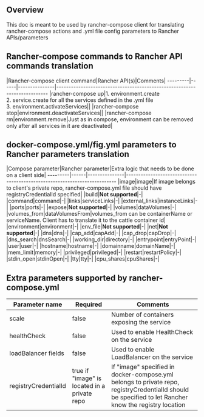 Overview
--------
This doc is meant to be used by rancher-compose client for translating rancher-compose actions and .yml file config parameters to Rancher APIs/parameters

Rancher-compose commands to Rancher API commands translation
----------
|Rancher-compose client command|Rancher API(s)|Comments|
---------|------|---------------|--------------------------------------------------------------------------
|rancher-compose up|1. environment.create<br>2. service.create for all the services defined in the .yml file<br>3. environment.activateServices||
|rancher-compose stop|environment.deactivateServices||
|rancher-compose rm|environment.remove|Just as in compose, environment can be removed only after all services in it are deactivated|


docker-compose.yml/fig.yml parameters to Rancher parameters translation
----------
|Compose parameter|Rancher parameter|Extra logic that needs to be done on a client side|
---------|------|---------------|--------------------------------------------------------------------------
|image|image|If image belongs to client's private repo, rancher-compose.yml file should have registryCredentialId specified|
|build|**Not supported**|-|
|command|command|-|
|links|serviceLinks|-|
|external_links|instanceLinks|-|
|ports|ports|-|
|expose|**Not supported**|-|
|volumes|dataVolumes|-|
|volumes_from|dataVolumesFrom|volumes_from can be containerName or serviceName. Client has to translate it to the cattle container id|
|environment|environment|-|
|env_file|**Not supported**|-|
|net|**Not supported**|-|
|dns|dns|-|
|cap_add|capAdd|-|
|cap_drop|capDrop|-|
|dns_search|dnsSearch|-|
|working_dir|directory|-|
|entrypoint|entryPoint|-|
|user|user|-|
|hostname|hostname|-|
|domainname|domainName|-|
|mem_limit|memory|-|
|privileged|privileged|-|
|restart|restartPolicy|-|
|stdin_open|stdinOpen|-|
|tty|tty|-|
|cpu_shares|cpuShares|-|

Extra parameters supported by rancher-compose.yml
---------
|Parameter name|Required|Comments|
---------|------|------|
|scale|false|Number of containers exposing the service |
|healthCheck|false|Used to enable HealthCheck on the service|
|loadBalancer fields|false|Used to enable LoadBalancer on the service|
|registryCredentialId|true if "image" is located in a private repo|If "image" specified in docker-compose.yml belongs to private repo, registryCredentialId should be specified to let Rancher know the registry location|